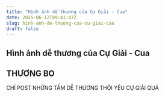 ```yaml
---
title: "Hình ảnh dễ thương của Cự Giải - Cua"
date: 2025-06-12T09:41:47Z
slug: hinh-anh-de-thuong-cua-cu-giai-cua
draft: false
---
```


## Hình ảnh dễ thương của Cự Giải - Cua

## THƯƠNG BO

CHỈ POST NHỮNG TẤM DỄ THƯƠNG THÔI 
YÊU CỰ GIẢI QUÁ ​